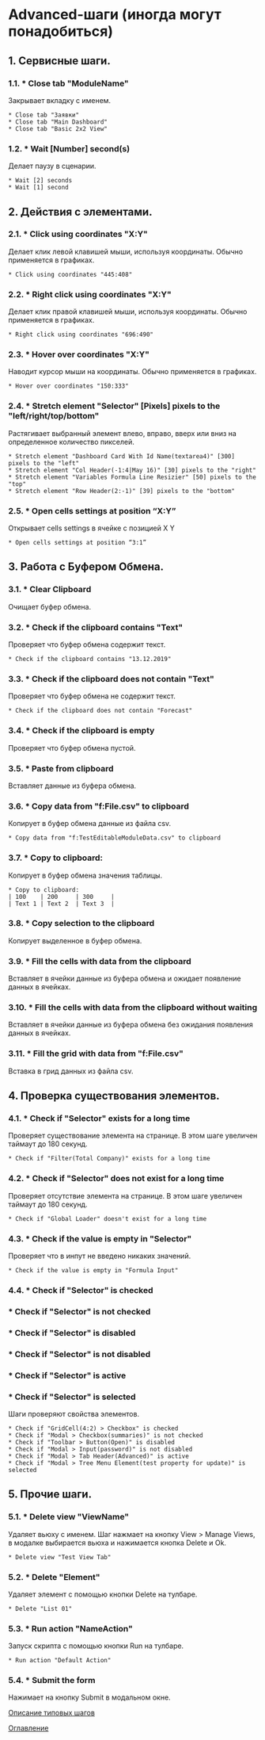 # Advanced-шаги (иногда могут понадобиться)

## 1. Сервисные шаги.

### 1.1. * Close tab "ModuleName"
Закрывает вкладку с именем.
```
* Close tab "Заявки"
* Close tab "Main Dashboard"
* Close tab "Basic 2x2 View"
```

### 1.2. * Wait [Number] second(s)
Делает паузу в сценарии.
```
* Wait [2] seconds
* Wait [1] second
```

## 2. Действия с элементами.

### 2.1. * Click using coordinates "X:Y"
Делает клик левой клавишей мыши, используя координаты. Обычно применяется в графиках.
```
* Click using coordinates "445:408"
```

### 2.2. * Right click using coordinates "X:Y"
Делает клик правой клавишей мыши, используя координаты. Обычно применяется в графиках.
```
* Right click using coordinates "696:490"
```

### 2.3. * Hover over coordinates "X:Y"
Наводит курсор мыши на координаты. Обычно применяется в графиках.
```
* Hover over coordinates "150:333"
```

### 2.4. * Stretch element "Selector" [Pixels] pixels to the "left/right/top/bottom"
Растягивает выбранный элемент влево, вправо, вверх или вниз на определенное количество пикселей.
```
* Stretch element "Dashboard Card With Id Name(textarea4)" [300] pixels to the "left"
* Stretch element "Col Header(-1:4|May 16)" [30] pixels to the "right"
* Stretch element "Variables Formula Line Resizier" [50] pixels to the "top"
* Stretch element "Row Header(2:-1)" [39] pixels to the "bottom"
```

### 2.5. * Open cells settings at position “X:Y”
Открывает cells settings в ячейке с позицией X Y
```
* Open cells settings at position “3:1”
```

## 3. Работа с Буфером Обмена.

### 3.1. * Clear Clipboard
Очищает буфер обмена.

### 3.2. * Check if the clipboard contains "Text"
Проверяет что буфер обмена содержит текст.
```
* Check if the clipboard contains "13.12.2019"
```

### 3.3. * Check if the clipboard does not contain "Text"
Проверяет что буфер обмена не содержит текст.
```
* Check if the clipboard does not contain "Forecast"
```

### 3.4. * Check if the clipboard is empty
Проверяет что буфер обмена пустой.

### 3.5. * Paste from clipboard
Вставляет данные из буфера обмена.

### 3.6. * Copy data from "f:File.csv" to clipboard
Копирует в буфер обмена данные из файла csv.
```
* Copy data from "f:TestEditableModuleData.csv" to clipboard
```

### 3.7. * Copy to clipboard:
Копирует в буфер обмена значения таблицы.
```
* Copy to clipboard:
| 100    | 200     | 300     |
| Text 1 | Text 2  | Text 3  |
```

### 3.8. * Copy selection to the clipboard
Копирует выделенное в буфер обмена.

### 3.9. * Fill the cells with data from the clipboard
Вставляет в ячейки данные из буфера обмена и ожидает появление данных в ячейках.

### 3.10. * Fill the cells with data from the clipboard without waiting
Вставляет в ячейки данные из буфера обмена без ожидания появления данных в ячейках.

### 3.11. * Fill the grid with data from "f:File.csv"
Вставка в грид данных из файла csv.

## 4. Проверка существования элементов.

### 4.1. * Check if "Selector" exists for a long time
Проверяет существование элемента на странице. В этом шаге увеличен таймаут до 180 секунд.
```
* Check if "Filter(Total Company)" exists for a long time
```

### 4.2. * Check if "Selector" does not exist for a long time
Проверяет отсутствие элемента на странице. В этом шаге увеличен таймаут до 180 секунд.
```
* Check if "Global Loader" doesn't exist for a long time
```

### 4.3. * Check if the value is empty in "Selector"
Проверяет что в инпут не введено никаких значений.
```
* Check if the value is empty in "Formula Input"
```

### 4.4. * Сheck if "Selector" is checked
### * Сheck if "Selector" is not checked
### * Сheck if "Selector" is disabled
### * Сheck if "Selector" is not disabled
### * Сheck if "Selector" is active
### * Сheck if "Selector" is selected
Шаги проверяют свойства элементов.
```
* Сheck if "GridCell(4:2) > Checkbox" is checked
* Сheck if "Modal > Checkbox(summaries)" is not checked
* Сheck if "Toolbar > Button(Open)" is disabled
* Сheck if "Modal > Input(password)" is not disabled
* Сheck if "Modal > Tab Header(Advanced)" is active
* Сheck if "Modal > Tree Menu Element(test property for update)" is selected
```

## 5. Прочие шаги.

### 5.1. * Delete view "ViewName"
Удаляет вьюху с именем. Шаг нажмает на кнопку View > Manage Views, в модалке выбирается вьюха и нажимается кнопка Delete и Ok.
```
* Delete view "Test View Tab"
```

### 5.2. * Delete "Element"
Удаляет элемент с помощью кнопки Delete на тулбаре.
```
* Delete "List 01"
```

### 5.3. * Run action "NameAction"
Запуск скрипта с помощью кнопки Run на тулбаре.
```
* Run action "Default Action"
```

### 5.4. * Submit the form
Нажимает на кнопку Submit в модальном окне.


[Описание типовых шагов](./prerequisities.md)

[Оглавление](../README.md)
